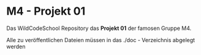 # M4 - Projekt 01

Das WildCodeSchool Repository das **Projekt 01** der famosen Gruppe M4.

Alle zu veröffentlichen Dateien müssen in das ./doc - Verzeichnis abgelegt werden
